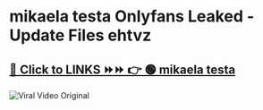 
 # mikaela testa Onlyfans Leaked - Update Files ehtvz

## <h2><a href="https://clipsfans.com/mikaela_testa&ref=git">🔗 Click to LINKS ⏩⏩ 👉 🟢 mikaela testa </a></h2>

<a href="https://clipsfans.com/mikaela_testa&ref=git" rel="nofollow" data-target="animated-image.originalLink"><img src="https://i.ibb.co.com/xMMVF88/686577567.gif" alt="Viral Video Original" style="max-width: 100%; display: inline-block;" data-target="animated-image.originalImage"></a>

